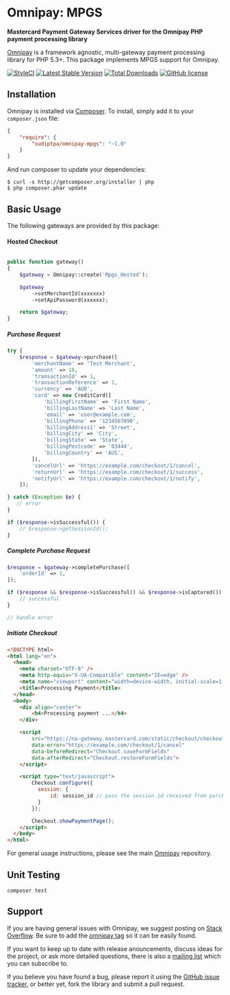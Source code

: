# Omnipay: MPGS

**Mastercard Payment Gateway Services driver for the Omnipay PHP payment processing library**

[Omnipay](https://github.com/thephpleague/omnipay) is a framework agnostic, multi-gateway payment
processing library for PHP 5.3+. This package implements MPGS support for Omnipay.

[![StyleCI](https://styleci.io/repos/74269379/shield?style=flat&branch=master)](https://styleci.io/repos/74269379)
[![Latest Stable Version](https://poser.pugx.org/sudiptpa/omnipay-mpgs/v/stable?style=flat-square)](https://packagist.org/packages/sudiptpa/omnipay-mpgs)
[![Total Downloads](https://poser.pugx.org/sudiptpa/omnipay-mpgs/downloads?style=flat-square)](https://packagist.org/packages/sudiptpa/omnipay-mpgs)
[![GitHub license](https://img.shields.io/badge/license-MIT-blue.svg?style=flat-square)](https://raw.githubusercontent.com/sudiptpa/omnipay-mpgs/master/LICENSE)

## Installation

Omnipay is installed via [Composer](http://getcomposer.org/). To install, simply add it
to your `composer.json` file:

```json
{
    "require": {
        "sudiptpa/omnipay-mpgs": "~1.0"
    }
}
```

And run composer to update your dependencies:

    $ curl -s http://getcomposer.org/installer | php
    $ php composer.phar update

## Basic Usage

The following gateways are provided by this package:

#### Hosted Checkout

```php

public function gateway()
{
    $gateway = Omnipay::create('Mpgs_Hosted');

    $gateway
        ->setMerchantId(xxxxxxx)
        ->setApiPassword(xxxxxx);

    return $gateway;
}

```

##### Purchase Request

```php
try {
    $response = $gateway->purchase([
        'merchantName' => 'Test Merchant',
        'amount' => 10,
        'transactionId' => 1,
        'transactionReference' => 1,
        'currency' => 'AUD',
        'card' => new CreditCard([
            'billingFirstName' => 'First Name',
            'billingLastName' => 'Last Name',
            'email' => 'user@example.com',
            'billingPhone' => '1234567890',
            'billingAddress1' => 'Street',
            'billingCity' => 'City',
            'billingState' => 'State',
            'billingPostcode' => '03444',
            'billingCountry' => 'AUS',
        ]),
        'cancelUrl' => 'https://example.com/checkout/1/cancel',
        'returnUrl' => 'https://example.com/checkout/1/success',
        'notifyUrl' => 'https://example.com/checkout/1/notify',
    ]);

} catch (Exception $e) {
   // error
}

if ($response->isSuccessful()) {
    // $response->getSessionId();
}
```

##### Complete Purchase Request

```php
$response = $gateway->completePurchase([
    'orderId' => 1,
]);

if ($response && $response->isSuccessful() && $response->isCaptured()) {
    // successful
}

// handle error
```

##### Initiate Checkout

```html
<!DOCTYPE html>
<html lang="en">
  <head>
    <meta charset="UTF-8" />
    <meta http-equiv="X-UA-Compatible" content="IE=edge" />
    <meta name="viewport" content="width=device-width, initial-scale=1.0" />
    <title>Processing Payment</title>
  </head>
  <body>
    <div align="center">
        <h4>Processing payment ...</h4>
    </div>

    <script
        src="https://na-gateway.mastercard.com/static/checkout/checkout.min.js"
        data-error="https://example.com/checkout/1/cancel"
        data-beforeRedirect="Checkout.saveFormFields"
        data-afterRedirect="Checkout.restoreFormFields">
    </script>

    <script type="text/javascript">
        Checkout.configure({
          session: {
              id: session_id // pass the session id received from purchase request.
          }
        });

        Checkout.showPaymentPage();
    </script>
  </body>
</html>

```


For general usage instructions, please see the main [Omnipay](https://github.com/thephpleague/omnipay)
repository.

## Unit Testing

```
composer test

```

## Support

If you are having general issues with Omnipay, we suggest posting on
[Stack Overflow](http://stackoverflow.com/). Be sure to add the
[omnipay tag](http://stackoverflow.com/questions/tagged/omnipay) so it can be easily found.

If you want to keep up to date with release anouncements, discuss ideas for the project,
or ask more detailed questions, there is also a [mailing list](https://groups.google.com/forum/#!forum/omnipay) which
you can subscribe to.

If you believe you have found a bug, please report it using the [GitHub issue tracker](https://github.com/sudiptpa/nabtransact/issues),
or better yet, fork the library and submit a pull request.
